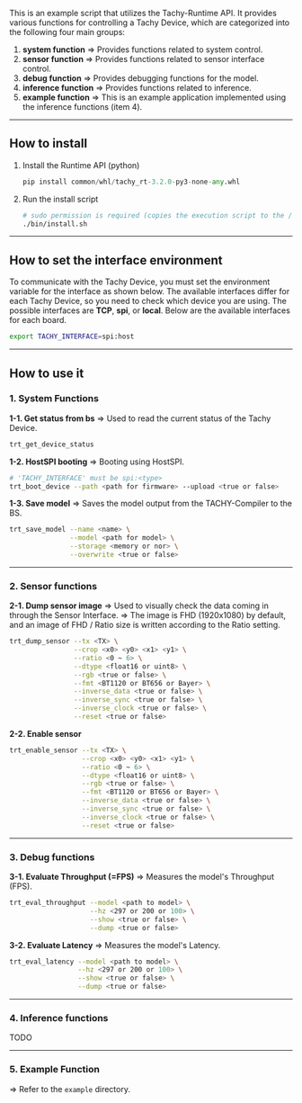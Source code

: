 This is an example script that utilizes the Tachy-Runtime API.
It provides various functions for controlling a Tachy Device, which are categorized into the following four main groups:

1.  **system function**
    \=\> Provides functions related to system control.
2.  **sensor function**
    \=\> Provides functions related to sensor interface control.
3.  **debug function**
    \=\> Provides debugging functions for the model.
4.  **inference function**
    \=\> Provides functions related to inference.
5.  **example function**
    \=\> This is an example application implemented using the inference functions (item 4).

-----

## How to install

1.  Install the Runtime API (python)
    ```python
    pip install common/whl/tachy_rt-3.2.0-py3-none-any.whl
    ```
2.  Run the install script
    ```bash
    # sudo permission is required (copies the execution script to the /bin directory)
    ./bin/install.sh
    ```

-----

## How to set the interface environment

To communicate with the Tachy Device, you must set the environment variable for the interface as shown below.
The available interfaces differ for each Tachy Device, so you need to check which device you are using.
The possible interfaces are **TCP**, **spi**, or **local**. Below are the available interfaces for each board.

```bash
export TACHY_INTERFACE=spi:host
```

-----

## How to use it

### 1\. System Functions

**1-1. Get status from bs**
\=\> Used to read the current status of the Tachy Device.

```bash
trt_get_device_status
```

**1-2. HostSPI booting**
\=\> Booting using HostSPI.

```bash
# 'TACHY_INTERFACE' must be spi:<type>
trt_boot_device --path <path for firmware> --upload <true or false>
```

**1-3. Save model**
\=\> Saves the model output from the TACHY-Compiler to the BS.

```bash
trt_save_model --name <name> \
               --model <path for model> \
               --storage <memory or nor> \
               --overwrite <true or false>
```

-----

### 2\. Sensor functions

**2-1. Dump sensor image**
\=\> Used to visually check the data coming in through the Sensor Interface.
\=\> The image is FHD (1920x1080) by default, and an image of FHD / Ratio size is written according to the Ratio setting.

```bash
trt_dump_sensor --tx <TX> \
                --crop <x0> <y0> <x1> <y1> \
                --ratio <0 ~ 6> \
                --dtype <float16 or uint8> \
                --rgb <true or false> \
                --fmt <BT1120 or BT656 or Bayer> \
                --inverse_data <true or false> \
                --inverse_sync <true or false> \
                --inverse_clock <true or false> \
                --reset <true or false>
```

**2-2. Enable sensor**

```bash
trt_enable_sensor --tx <TX> \
                  --crop <x0> <y0> <x1> <y1> \
                  --ratio <0 ~ 6> \
                  --dtype <float16 or uint8> \
                  --rgb <true or false> \
                  --fmt <BT1120 or BT656 or Bayer> \
                  --inverse_data <true or false> \
                  --inverse_sync <true or false> \
                  --inverse_clock <true or false> \
                  --reset <true or false>
```

-----

### 3\. Debug functions

**3-1. Evaluate Throughput (=FPS)**
\=\> Measures the model's Throughput (FPS).

```bash
trt_eval_throughput --model <path to model> \
                    --hz <297 or 200 or 100> \
                    --show <true or false> \
                    --dump <true or false>
```

**3-2. Evaluate Latency**
\=\> Measures the model's Latency.

```bash
trt_eval_latency --model <path to model> \
                 --hz <297 or 200 or 100> \
                 --show <true or false> \
                 --dump <true or false>
```

-----

### 4\. Inference functions

TODO

-----

### 5\. Example Function

\=\> Refer to the `example` directory.